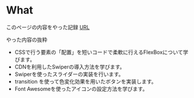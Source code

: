 # What
このページの内容をやった記録
[URL](techpit.jp/courses/40/curriculums/43/sections/344/parts/1101)

やった内容の抜粋
* CSSで行う要素の「配置」を短いコードで柔軟に行えるFlexBoxについて学びます。
* CDNを利用したSwiperの導入方法を学びます。
* Swiperを使ったスライダーの実装を行います。
* transition を使って色変化効果を用いたボタンを実装します。
* Font Awesomeを使ったアイコンの設定方法を学びます。
